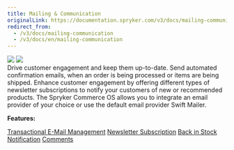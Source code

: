 ```yaml
---
title: Mailing & Communication
originalLink: https://documentation.spryker.com/v3/docs/mailing-communication
redirect_from:
  - /v3/docs/mailing-communication
  - /v3/docs/en/mailing-communication
---
```


<div class='feature-text'>
    <div class='feature-images'>
    <img class="light-mode" src="https://spryker.s3.eu-central-1.amazonaws.com/docs/Document+360/Capabilities+icons/light/Mailing+and+Communication.svg"/>
    <img class="dark-mode" src="https://spryker.s3.eu-central-1.amazonaws.com/docs/Document+360/Capabilities+icons/dark/Mailing+and+Communication.svg"/>
    </div>
    <div class="feature-text-wrap">
Drive customer engagement and keep them up-to-date. Send automated confirmation emails, when an order is being processed or items are being shipped. Enhance customer engagement by offering different types of newsletter subscriptions to notify your customers of new or recommended products. The Spryker Commerce OS allows you to integrate an email provider of your choice or use the default email provider Swift Mailer.
        </div>
</div>

**Features:**

<div>
<a class="feature-link" href="https://documentation.spryker.com/v3/docs/transactional-email-management">Transactional E-Mail Management</a>    
<a class="feature-link" href="https://documentation.spryker.com/v3/docs/newsletter-subscription">Newsletter Subscription</a>
<a class="feature-link" href="https://documentation.spryker.com/v3/docs/back-in-stock-notification-feature-overview">Back in Stock Notification</a>
<a class="feature-link" href="https://documentation.spryker.com/v3/docs/comments">Comments</a>
</div>
